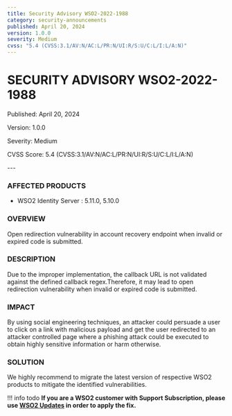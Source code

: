 ```yaml
---
title: Security Advisory WSO2-2022-1988
category: security-announcements
published: April 20, 2024
version: 1.0.0
severity: Medium
cvss: "5.4 (CVSS:3.1/AV:N/AC:L/PR:N/UI:R/S:U/C:L/I:L/A:N)"
---
```


# SECURITY ADVISORY WSO2-2022-1988

<p class="doc-info">Published: April 20, 2024</p>
<p class="doc-info">Version: 1.0.0</p>
<p class="doc-info">Severity: Medium</p>
<p class="doc-info">CVSS Score: 5.4 (CVSS:3.1/AV:N/AC:L/PR:N/UI:R/S:U/C:L/I:L/A:N)</p>
---

### AFFECTED PRODUCTS
* WSO2 Identity Server : 5.11.0, 5.10.0


### OVERVIEW
Open redirection vulnerability in account recovery endpoint when invalid or expired code is
submitted.


### DESCRIPTION
Due to the improper implementation, the callback URL is not validated against the defined callback regex.Therefore, it may lead to open redirection vulnerability when invalid or expired code is submitted.


### IMPACT
By using social engineering techniques, an attacker could persuade a user to click on a link with malicious payload and get the user redirected to an attacker controlled page where a phishing attack could be executed to obtain highly sensitive information or harm otherwise.


### SOLUTION
We highly recommend to migrate the latest version of respective WSO2 products to mitigate the identified vulnerabilities.


!!! info todo
    **If you are a WSO2 customer with Support Subscription, please use [WSO2 Updates](https://wso2.com/updates/) in order to apply the fix.**
